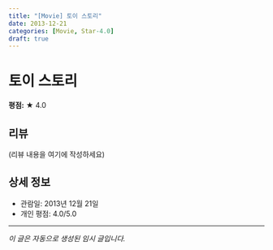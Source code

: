 ```yaml
---
title: "[Movie] 토이 스토리"
date: 2013-12-21
categories: [Movie, Star-4.0]
draft: true
---
```


# 토이 스토리

**평점:** ★ 4.0

## 리뷰

(리뷰 내용을 여기에 작성하세요)

## 상세 정보

- 관람일: 2013년 12월 21일
- 개인 평점: 4.0/5.0

---

*이 글은 자동으로 생성된 임시 글입니다.*
